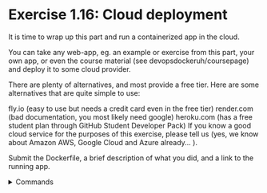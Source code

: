 # Exercise 1.16: Cloud deployment

It is time to wrap up this part and run a containerized app in the cloud.

You can take any web-app, eg. an example or exercise from this part, your own app, or even the course material (see devopsdockeruh/coursepage) and deploy it to some cloud provider.

There are plenty of alternatives, and most provide a free tier. Here are some alternatives that are quite simple to use:

fly.io (easy to use but needs a credit card even in the free tier)
render.com (bad documentation, you most likely need google)
heroku.com (has a free student plan through GitHub Student Developer Pack)
If you know a good cloud service for the purposes of this exercise, please tell us (yes, we know about Amazon AWS, Google Cloud and Azure already... ).

Submit the Dockerfile, a brief description of what you did, and a link to the running app.

<details>
<summary>Commands</summary>

-   Deployed app to fly.io
-   Selected my repo and let fly.io take care of deploying
-   The link to the app: https://nba-player-app.fly.dev/ (was running but stopped running as of now)

</details>
